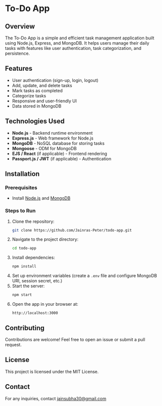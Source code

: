 # To-Do App

## Overview
The To-Do App is a simple and efficient task management application built using Node.js, Express, and MongoDB. It helps users manage their daily tasks with features like user authentication, task categorization, and persistence.

## Features
- User authentication (sign-up, login, logout)
- Add, update, and delete tasks
- Mark tasks as completed
- Categorize tasks
- Responsive and user-friendly UI
- Data stored in MongoDB

## Technologies Used
- **Node.js** - Backend runtime environment
- **Express.js** - Web framework for Node.js
- **MongoDB** - NoSQL database for storing tasks
- **Mongoose** - ODM for MongoDB
- **EJS / React** (if applicable) - Frontend rendering
- **Passport.js / JWT** (if applicable) - Authentication

## Installation

### Prerequisites
- Install [Node.js](https://nodejs.org/) and [MongoDB](https://www.mongodb.com/try/download/community)

### Steps to Run
1. Clone the repository:
   ```bash
   git clone https://github.com/Jainras-Peter/todo-app.git
   ```
2. Navigate to the project directory:
   ```bash
   cd todo-app
   ```
3. Install dependencies:
   ```bash
   npm install
   ```
4. Set up environment variables (create a `.env` file and configure MongoDB URI, session secret, etc.)
5. Start the server:
   ```bash
   npm start
   ```
6. Open the app in your browser at:
   ```
   http://localhost:3000
   ```


## Contributing
Contributions are welcome! Feel free to open an issue or submit a pull request.

## License
This project is licensed under the MIT License.

## Contact
For any inquiries, contact jainsubha30@gmail.com

